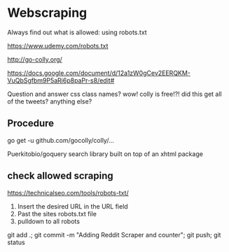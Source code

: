 # Webscraping

Always find out what is allowed: 
using robots.txt


https://www.udemy.com/robots.txt

http://go-colly.org/

https://docs.google.com/document/d/12a1zW0gCev2EERQKM-VuQbSgfbm9P5aRi6p8paPr-s8/edit#


Question and answer
css class names?
wow! colly is free!?!
did this get all of the tweets?
anything else?


## Procedure

go get -u github.com/gocolly/colly/...

Puerkitobio/goquery
search library built on top of an xhtml package

## check allowed scraping

https://technicalseo.com/tools/robots-txt/

1. Insert the desired URL in the URL field
2. Past the sites robots.txt file
3. pulldown to all robots


git add .; git commit -m "Adding Reddit Scraper and counter"; git push; git status
